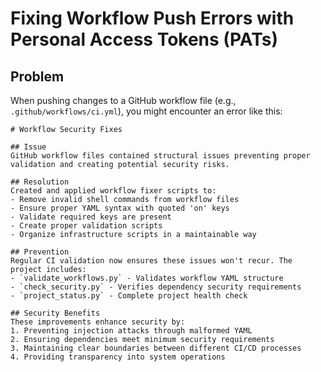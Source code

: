 # Fixing Workflow Push Errors with Personal Access Tokens (PATs)

## Problem

When pushing changes to a GitHub workflow file (e.g., `.github/workflows/ci.yml`), you might encounter an error like this:
```
# Workflow Security Fixes

## Issue
GitHub workflow files contained structural issues preventing proper validation and creating potential security risks.

## Resolution
Created and applied workflow fixer scripts to:
- Remove invalid shell commands from workflow files
- Ensure proper YAML syntax with quoted 'on' keys
- Validate required keys are present
- Create proper validation scripts
- Organize infrastructure scripts in a maintainable way

## Prevention
Regular CI validation now ensures these issues won't recur. The project includes:
- `validate_workflows.py` - Validates workflow YAML structure
- `check_security.py` - Verifies dependency security requirements
- `project_status.py` - Complete project health check

## Security Benefits
These improvements enhance security by:
1. Preventing injection attacks through malformed YAML
2. Ensuring dependencies meet minimum security requirements
3. Maintaining clear boundaries between different CI/CD processes
4. Providing transparency into system operations
